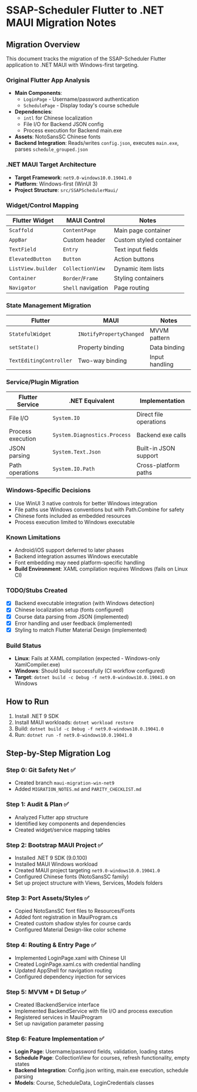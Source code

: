 # SSAP-Scheduler Flutter to .NET MAUI Migration Notes

## Migration Overview
This document tracks the migration of the SSAP-Scheduler Flutter application to .NET MAUI with Windows-first targeting.

### Original Flutter App Analysis
- **Main Components**: 
  - `LoginPage` - Username/password authentication
  - `SchedulePage` - Display today's course schedule
- **Dependencies**: 
  - `intl` for Chinese localization
  - File I/O for Backend JSON config
  - Process execution for Backend main.exe
- **Assets**: NotoSansSC Chinese fonts
- **Backend Integration**: Reads/writes `config.json`, executes `main.exe`, parses `schedule_grouped.json`

### .NET MAUI Target Architecture
- **Target Framework**: `net9.0-windows10.0.19041.0`
- **Platform**: Windows-first (WinUI 3)
- **Project Structure**: `src/SSAPSchedulerMaui/`

### Widget/Control Mapping
| Flutter Widget | MAUI Control | Notes |
|----------------|--------------|-------|
| `Scaffold` | `ContentPage` | Main page container |
| `AppBar` | Custom header | Custom styled container |
| `TextField` | `Entry` | Text input fields |
| `ElevatedButton` | `Button` | Action buttons |
| `ListView.builder` | `CollectionView` | Dynamic item lists |
| `Container` | `Border`/`Frame` | Styling containers |
| `Navigator` | `Shell` navigation | Page routing |

### State Management Migration
| Flutter | MAUI | Notes |
|---------|------|-------|
| `StatefulWidget` | `INotifyPropertyChanged` | MVVM pattern |
| `setState()` | Property binding | Data binding |
| `TextEditingController` | Two-way binding | Input handling |

### Service/Plugin Migration
| Flutter Service | .NET Equivalent | Implementation |
|-----------------|-----------------|----------------|
| File I/O | `System.IO` | Direct file operations |
| Process execution | `System.Diagnostics.Process` | Backend exe calls |
| JSON parsing | `System.Text.Json` | Built-in JSON support |
| Path operations | `System.IO.Path` | Cross-platform paths |

### Windows-Specific Decisions
- Use WinUI 3 native controls for better Windows integration
- File paths use Windows conventions but with Path.Combine for safety
- Chinese fonts included as embedded resources
- Process execution limited to Windows executable

### Known Limitations
- Android/iOS support deferred to later phases
- Backend integration assumes Windows executable
- Font embedding may need platform-specific handling
- **Build Environment**: XAML compilation requires Windows (fails on Linux CI)

### TODO/Stubs Created
- [x] Backend executable integration (with Windows detection)
- [x] Chinese localization setup (fonts configured)
- [x] Course data parsing from JSON (implemented)
- [x] Error handling and user feedback (implemented)
- [x] Styling to match Flutter Material Design (implemented)

### Build Status
- **Linux**: Fails at XAML compilation (expected - Windows-only XamlCompiler.exe)
- **Windows**: Should build successfully (CI workflow configured)
- **Target**: `dotnet build -c Debug -f net9.0-windows10.0.19041.0` on Windows

## How to Run
1. Install .NET 9 SDK
2. Install MAUI workloads: `dotnet workload restore`
3. Build: `dotnet build -c Debug -f net9.0-windows10.0.19041.0`
4. Run: `dotnet run -f net9.0-windows10.0.19041.0`

## Step-by-Step Migration Log
### Step 0: Git Safety Net ✅
- Created branch `maui-migration-win-net9`
- Added `MIGRATION_NOTES.md` and `PARITY_CHECKLIST.md`

### Step 1: Audit & Plan ✅ 
- Analyzed Flutter app structure
- Identified key components and dependencies
- Created widget/service mapping tables

### Step 2: Bootstrap MAUI Project ✅
- Installed .NET 9 SDK (9.0.100)
- Installed MAUI Windows workload 
- Created MAUI project targeting `net9.0-windows10.0.19041.0`
- Configured Chinese fonts (NotoSansSC family)
- Set up project structure with Views, Services, Models folders

### Step 3: Port Assets/Styles ✅
- Copied NotoSansSC font files to Resources/Fonts
- Added font registration in MauiProgram.cs
- Created custom shadow styles for course cards
- Configured Material Design-like color scheme

### Step 4: Routing & Entry Page ✅
- Implemented LoginPage.xaml with Chinese UI
- Created LoginPage.xaml.cs with credential handling
- Updated AppShell for navigation routing
- Configured dependency injection for services

### Step 5: MVVM + DI Setup ✅
- Created IBackendService interface
- Implemented BackendService with file I/O and process execution
- Registered services in MauiProgram
- Set up navigation parameter passing

### Step 6: Feature Implementation ✅
- **Login Page**: Username/password fields, validation, loading states
- **Schedule Page**: CollectionView for courses, refresh functionality, empty states
- **Backend Integration**: Config.json writing, main.exe execution, schedule parsing
- **Models**: Course, ScheduleData, LoginCredentials classes